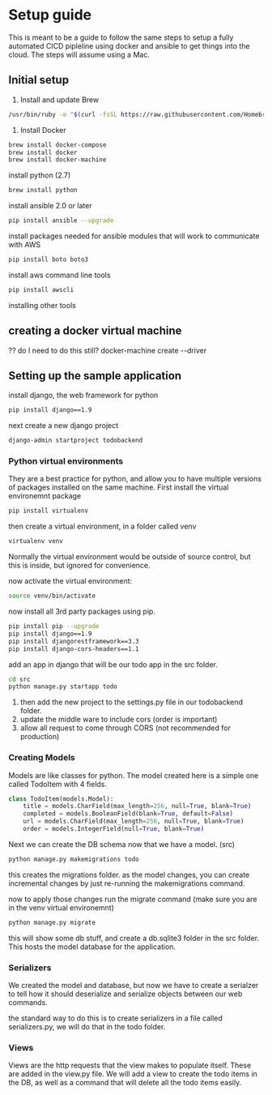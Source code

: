 # Setup guide

This is meant to be a guide to follow the same steps to setup a fully automated CICD pipleline using docker and ansible to get things into the cloud. The steps will assume using a Mac.

## Initial setup

1. Install and update Brew

``` bash
/usr/bin/ruby -e "$(curl -fsSL https://raw.githubusercontent.com/Homebrew/install/master/install)"
```

1. Install Docker

``` bash
brew install docker-compose
brew install docker
brew install docker-machine
```

install python (2.7)

``` bash
brew install python
```

install ansible 2.0 or later

``` bash
pip install ansible --upgrade
```

install packages needed for ansible modules that will work to communicate with AWS

``` bash
pip install boto boto3
```

install aws command line tools

``` bash
pip install awscli
```

installing other tools

## creating a docker virtual machine

?? do I need to do this still?
docker-machine create --driver

## Setting up the sample application

install django, the web framework for python

``` bash
pip install django==1.9
```

next create a new django project

``` bash
django-admin startproject todobackend
```

### Python virtual environments

They are a best practice for python, and allow you to have multiple versions of packages installed on the same machine. First install the virtual environemnt package

``` bash
pip install virtualenv
```

then create a virtual environment, in a folder called venv

``` bash
virtualenv venv
```

Normally the virtual environment would be outside of source control, but this is inside, but ignored for convenience.

now activate the virtual environment:

``` bash
source venv/bin/activate
```

now install all 3rd party packages using pip.

``` bash
pip install pip --upgrade
pip install django==1.9
pip install djangorestframework==3.3
pip install django-cors-headers==1.1
```

add an app in django that will be our todo app in the src folder.

``` bash
cd src
python manage.py startapp todo
```

1. then add the new project to the settings.py file in our todobackend folder.
1. update the middle ware to include cors (order is important)
1. allow all request to come through CORS (not recommended for production)

### Creating Models

Models are like classes for python. The model created here is a simple one called TodoItem with 4 fields.

``` python
class TodoItem(models.Model):
    title = models.CharField(max_length=256, null=True, blank=True)
    completed = models.BooleanField(blank=True, default=False)
    url = models.CharField(max_length=256, null=True, blank=True)
    order = models.IntegerField(null=True, blank=True)
```

Next we can create the DB schema now that we have a model. (src)

``` bash
python manage.py makemigrations todo
```

this creates the migrations folder. as the model changes, you can create incremental changes by just re-running the makemigrations command.

now to apply those changes run the migrate command (make sure you are in the venv virtual environemnt)

``` bash
python manage.py migrate
```

this will show some db stuff, and create a db.sqlite3 folder in the src folder. This hosts the model database for the application.

### Serializers

We created the model and database, but now we have to create a serialzer to tell how it should deserialize and serialize objects between our web commands.

the standard way to do this is to create serializers in a file called serializers.py, we will do that in the todo folder.

### Views

Views are the http requests that the view makes to populate itself. These are added in the view.py file. We will add a view to create the todo items in the DB, as well as a command that will delete all the todo items easily.